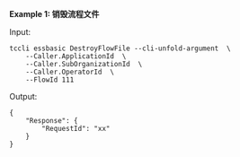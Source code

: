 **Example 1: 销毁流程文件**



Input: 

```
tccli essbasic DestroyFlowFile --cli-unfold-argument  \
    --Caller.ApplicationId  \
    --Caller.SubOrganizationId  \
    --Caller.OperatorId  \
    --FlowId 111
```

Output: 
```
{
    "Response": {
        "RequestId": "xx"
    }
}
```


